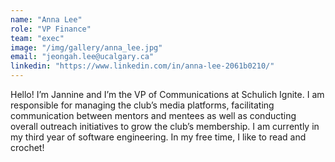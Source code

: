 ```yaml
---
name: "Anna Lee"
role: "VP Finance"
team: "exec"
image: "/img/gallery/anna_lee.jpg"
email: "jeongah.lee@ucalgary.ca"
linkedin: "https://www.linkedin.com/in/anna-lee-2061b0210/"
---
```


Hello! I’m Jannine and I’m the VP of Communications at Schulich Ignite.  I am responsible for managing the club’s media platforms, facilitating communication between mentors and mentees as well as conducting overall outreach initiatives to grow the club’s membership. I am currently in my third year of software engineering. In my free time, I like to read and crochet!
